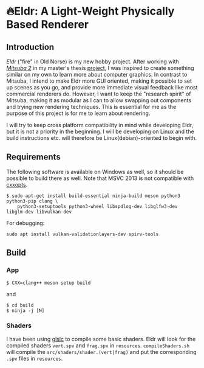 # 🔥Eldr: A Light-Weight Physically Based Renderer
## Introduction
_Eldr_ ("fire" in Old Norse) is my new hobby project. After working with [_Mitsuba 2_](https://github.com/mitsuba-renderer/mitsuba2) in my master's thesis [project](https://github.com/gfx-jonte/PPG-quadtree-reconstruction), I was inspired to create something similar on my own to learn more about computer graphics. In contrast to Mitsuba, I intend to make Eldr more GUI oriented, making it possible to set up scenes as you go, and provide more immediate visual feedback like most commercial renderers do. However, I want to keep the "research spirit" of Mitsuba, making it as modular as I can to allow swapping out components and trying new rendering techniques. This is essential for me as the purpose of this project is for me to learn about rendering.

I will try to keep cross platform compatibility in mind while developing Eldr, but it is not a priority in the beginning. I will be developing on Linux and the build instructions etc. will therefore be Linux(debian)-oriented to begin with.

## Requirements
The following software is available on Windows as well, so it should be possible to build there as well. Note that MSVC 2013 is not compatible with [cxxopts](https://github.com/jarro2783/cxxopts#requirements).
```
$ sudo apt-get install build-essential ninja-build meson python3 python3-pip clang \
    python3-setuptools python3-wheel libspdlog-dev libglfw3-dev libglm-dev libvulkan-dev
```
For debugging:
```
sudo apt install vulkan-validationlayers-dev spirv-tools
```

## Build
### App
```
$ CXX=clang++ meson setup build
```
and
```
$ cd build
$ ninja -j [N]
```
### Shaders
I have been using [glslc](https://github.com/google/shaderc) to compile some basic shaders. Eldr will look for the compiled shaders `vert.spv` and `frag.spv` in `resources`. `compileShaders.sh` will compile the `src/shaders/shader.(vert|frag)` and put the corresponding `.spv` files in `resources`.
